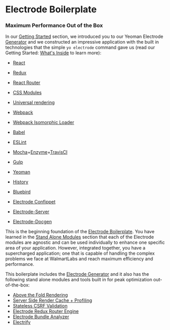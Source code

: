 # Electrode Boilerplate

### Maximum Performance Out of the Box

In our [Getting Started](/chapter1.md) section, we introduced you to our Yeoman Electrode [Generator](https://github.com/electrode-io/electrode#yeoman-generator) and we constructed an impressive application with the built in technologies that the simple `yo electrode` command gave us \(read our Getting Started: [What's Inside](/chapter1/quick-start/whats-inside.md) to learn more\):

* [React](https://facebook.github.io/react/index.html)

* [Redux](http://redux.js.org/docs/basics/UsageWithReact.html)

* [React Router](https://github.com/ReactTraining/react-router/tree/master/docs)

* [CSS Modules](https://github.com/css-modules/css-modules)

* [Universal rendering](https://medium.com/@mjackson/universal-javascript-4761051b7ae9#.xjxr5yj5z)

* [Webpack](https://webpack.github.io/docs/motivation.html)

* [Webpack Isomorphic Loader](https://github.com/jchip/isomorphic-loader)

* [Babel](https://babeljs.io/)

* [ESLint](http://eslint.org/)

* [Mocha](https://mochajs.org/)+[Enzyme](https://github.com/airbnb/enzyme)+[TravisCI](https://travis-ci.org/)

* [Gulp](http://gulpjs.com/)

* [Yeoman](http://yeoman.io/)

* [History](https://www.npmjs.com/package/history)

* [Bluebird](http://bluebirdjs.com/docs/why-promises.html)

* [Electrode Confippet](https://github.com/electrode-io/electrode-confippet)

* [Electrode-Server](https://github.com/electrode-io/electrode-server)

* [Electrode-Docgen](https://github.com/electrode-io/electrode-docgen)

This is the beginning foundation of the [Electrode Boilerplate](/chapter1/advanced/you-can-view-an-example-bundleanalyzetsv-output-using-the-electrode-boilerplate-code.md). You have learned in the [Stand Alone Modules](/chapter1/advanced/stand-alone-modules.md) section that each of the Electrode modules are agnostic and can be used individually to enhance one specific area of your application. However, integrated together, you have a supercharged application; one that is capable of handling the complex problems we face at WalmartLabs and reach maximum efficiency and performance.

This boilerplate includes the [Electrode Generator](/chapter1/quick-start/whats-inside.md) and it also has the following stand alone modules and tools built in for peak optimization out-of-the-box:

* [Above the Fold Rendering](/chapter1/advanced/stand-alone-modules/above-the-fold-rendering.md)
* [Server Side Render Cache + Profiling](/chapter1/advanced/stand-alone-modules/server-side-render-caching-+-profiling.md)
* [Stateless CSRF Validation](/chapter1/advanced/stand-alone-modules/stateless-csrf-validation.md)
* [Electrode Redux Router Engine](/chapter1/advanced/stand-alone-modules/redux-router-engine.md)
* [Electrode Bundle Analyzer](/chapter1/advanced/powerful-electrode-tools/bundle-analyzer.md)
* [Electrify](/chapter1/advanced/powerful-electrode-tools/electrify.md)



